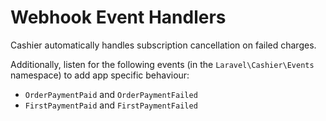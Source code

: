 # Webhook Event Handlers

Cashier automatically handles subscription cancellation on failed charges.

Additionally, listen for the following events (in the `Laravel\Cashier\Events` namespace) to add app specific behaviour:
- `OrderPaymentPaid` and `OrderPaymentFailed`
- `FirstPaymentPaid` and `FirstPaymentFailed`
